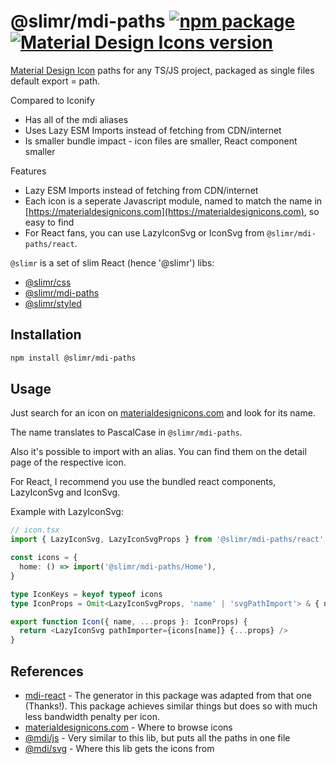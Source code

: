 # @slimr/mdi-paths [![npm package](https://img.shields.io/npm/v/@slimr/mdi-paths.svg?style=flat-square)](https://npmjs.org/package/@slimr/mdi-paths) [![Material Design Icons version](https://img.shields.io/badge/mdi-v7.1.96-blue.svg?style=flat-square)](https://materialdesignicons.com)

[Material Design Icon](https://materialdesignicons.com) paths for any TS/JS project, packaged as single files default export = path.

Compared to Iconify

- Has all of the mdi aliases
- Uses Lazy ESM Imports instead of fetching from CDN/internet
- Is smaller bundle impact - icon files are smaller, React component smaller

Features

- Lazy ESM Imports instead of fetching from CDN/internet
- Each icon is a seperate Javascript module, named to match the name in [https://materialdesignicons.com](https://materialdesignicons.com), so easy to find
- For React fans, you can use LazyIconSvg or IconSvg from `@slimr/mdi-paths/react`.

`@slimr` is a set of slim React (hence '@slimr') libs:

- [@slimr/css](https://www.npmjs.com/package/@slimr/css)
- [@slimr/mdi-paths](https://www.npmjs.com/package/@slimr/mdi-paths)
- [@slimr/styled](https://www.npmjs.com/package/@slimr/styled)

## Installation

```bash
npm install @slimr/mdi-paths
```

## Usage

Just search for an icon on [materialdesignicons.com](https://materialdesignicons.com) and look for its name.

The name translates to PascalCase in `@slimr/mdi-paths`.

Also it's possible to import with an alias. You can find them on the detail page of the respective icon.

For React, I recommend you use the bundled react components, LazyIconSvg and IconSvg.

Example with LazyIconSvg:

```typescript
// icon.tsx
import { LazyIconSvg, LazyIconSvgProps } from '@slimr/mdi-paths/react'

const icons = {
  home: () => import('@slimr/mdi-paths/Home'),
}

type IconKeys = keyof typeof icons
type IconProps = Omit<LazyIconSvgProps, 'name' | 'svgPathImport'> & { name: IconKeys }

export function Icon({ name, ...props }: IconProps) {
  return <LazyIconSvg pathImporter={icons[name]} {...props} />
}
```

## References

- [mdi-react](https://npmjs.com/package/mdi-react) - The generator in this package was adapted from that one (Thanks!). This package achieves similar things but does so with much less bandwidth penalty per icon.
- [materialdesignicons.com](https://materialdesignicons.com) - Where to browse icons
- [@mdi/js](https://npmjs.com/package/@mdi/js) - Very similar to this lib, but puts all the paths in one file
- [@mdi/svg](https://npmjs.com/package/@mdi/svg) - Where this lib gets the icons from
